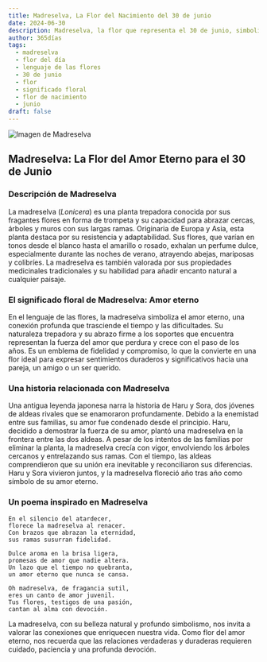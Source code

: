 ```yaml
---
title: Madreselva, La Flor del Nacimiento del 30 de junio
date: 2024-06-30
description: Madreselva, la flor que representa el 30 de junio, simboliza Amor eterno. Descubre su fascinante historia, significado en el lenguaje de las flores y una poesía que celebra su belleza.
author: 365días
tags:
  - madreselva
  - flor del día
  - lenguaje de las flores
  - 30 de junio
  - flor
  - significado floral
  - flor de nacimiento
  - junio
draft: false
---
```



![Imagen de Madreselva](https://cdn.pixabay.com/photo/2018/08/13/04/58/flower-3602283_1280.jpg#center)


## Madreselva: La Flor del Amor Eterno para el 30 de Junio

### Descripción de Madreselva

La madreselva (_Lonicera_) es una planta trepadora conocida por sus fragantes flores en forma de trompeta y su capacidad para abrazar cercas, árboles y muros con sus largas ramas. Originaria de Europa y Asia, esta planta destaca por su resistencia y adaptabilidad. Sus flores, que varían en tonos desde el blanco hasta el amarillo o rosado, exhalan un perfume dulce, especialmente durante las noches de verano, atrayendo abejas, mariposas y colibríes. La madreselva es también valorada por sus propiedades medicinales tradicionales y su habilidad para añadir encanto natural a cualquier paisaje.

### El significado floral de Madreselva: Amor eterno

En el lenguaje de las flores, la madreselva simboliza el amor eterno, una conexión profunda que trasciende el tiempo y las dificultades. Su naturaleza trepadora y su abrazo firme a los soportes que encuentra representan la fuerza del amor que perdura y crece con el paso de los años. Es un emblema de fidelidad y compromiso, lo que la convierte en una flor ideal para expresar sentimientos duraderos y significativos hacia una pareja, un amigo o un ser querido.

### Una historia relacionada con Madreselva

Una antigua leyenda japonesa narra la historia de Haru y Sora, dos jóvenes de aldeas rivales que se enamoraron profundamente. Debido a la enemistad entre sus familias, su amor fue condenado desde el principio. Haru, decidido a demostrar la fuerza de su amor, plantó una madreselva en la frontera entre las dos aldeas. A pesar de los intentos de las familias por eliminar la planta, la madreselva crecía con vigor, envolviendo los árboles cercanos y entrelazando sus ramas. Con el tiempo, las aldeas comprendieron que su unión era inevitable y reconciliaron sus diferencias. Haru y Sora vivieron juntos, y la madreselva floreció año tras año como símbolo de su amor eterno.

### Un poema inspirado en Madreselva

```
En el silencio del atardecer,  
florece la madreselva al renacer.  
Con brazos que abrazan la eternidad,  
sus ramas susurran fidelidad.  

Dulce aroma en la brisa ligera,  
promesas de amor que nadie altera.  
Un lazo que el tiempo no quebranta,  
un amor eterno que nunca se cansa.  

Oh madreselva, de fragancia sutil,  
eres un canto de amor juvenil.  
Tus flores, testigos de una pasión,  
cantan al alma con devoción.  
```

La madreselva, con su belleza natural y profundo simbolismo, nos invita a valorar las conexiones que enriquecen nuestra vida. Como flor del amor eterno, nos recuerda que las relaciones verdaderas y duraderas requieren cuidado, paciencia y una profunda devoción.